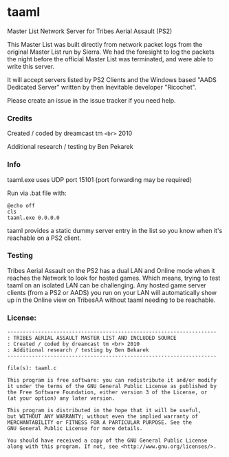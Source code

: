 # taaml

Master List Network Server for Tribes Aerial Assault (PS2)

This Master List was built directly from network packet logs from the original Master List run by Sierra. We had the foresight to log the packets the night before the official Master List was terminated, and were able to write this server.

It will accept servers listed by PS2 Clients and the Windows based "AADS Dedicated Server" written by then Inevitable developer "Ricochet".

Please create an issue in the issue tracker if you need help.

### Credits

Created / coded by dreamcast tm `<br>` 2010

Additional research / testing by Ben Pekarek

### Info

taaml.exe uses UDP port 15101 (port forwarding may be required)

Run via .bat file with:

```
@echo off
cls
taaml.exe 0.0.0.0
```

taaml provides a static dummy server entry in the list so you know when it's reachable on a PS2 client.

### Testing

Tribes Aerial Assault on the PS2 has a dual LAN and Online mode when it reaches the Network to look for hosted games. Which means, trying to test taaml on an isolated LAN can be challenging. Any hosted game server clients (from a PS2 or AADS) you run on your LAN will automatically show up in the Online view on TribesAA without taaml needing to be reachable.

### License:

```
--------------------------------------------------------------------
: TRIBES AERIAL ASSAULT MASTER LIST AND INCLUDED SOURCE
: Created / coded by dreamcast tm <br> 2010
: Additional research / testing by Ben Bekarek
--------------------------------------------------------------------

file(s): taaml.c

This program is free software: you can redistribute it and/or modify
it under the terms of the GNU General Public License as published by
the Free Software Foundation, either version 3 of the License, or
(at your option) any later version.

This program is distributed in the hope that it will be useful,
but WITHOUT ANY WARRANTY; without even the implied warranty of
MERCHANTABILITY or FITNESS FOR A PARTICULAR PURPOSE. See the
GNU General Public License for more details.

You should have received a copy of the GNU General Public License
along with this program. If not, see <http://www.gnu.org/licenses/>.
```
